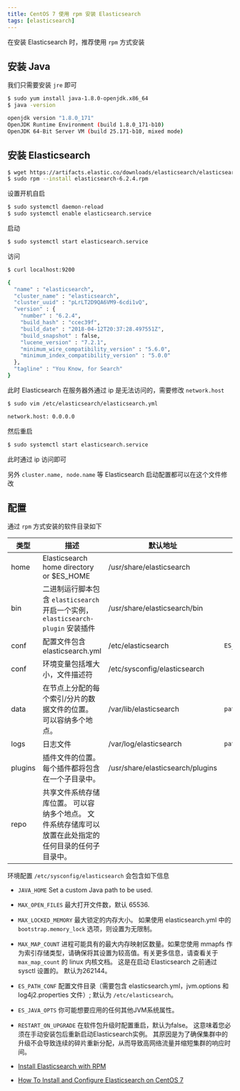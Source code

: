 ```yaml
---
title: CentOS 7 使用 rpm 安装 Elasticsearch
tags: [elasticsearch]
---
```


在安装 Elasticsearch 时，推荐使用 `rpm` 方式安装
<!-- more --><!-- toc -->

## 安装 Java

我们只需要安装 `jre` 即可

```bash
$ sudo yum install java-1.8.0-openjdk.x86_64
$ java -version

openjdk version "1.8.0_171"
OpenJDK Runtime Environment (build 1.8.0_171-b10)
OpenJDK 64-Bit Server VM (build 25.171-b10, mixed mode)
```

## 安装 Elasticsearch

```bash
$ wget https://artifacts.elastic.co/downloads/elasticsearch/elasticsearch-6.2.4.rpm
$ sudo rpm --install elasticsearch-6.2.4.rpm
```

设置开机自启

```bash
$ sudo systemctl daemon-reload
$ sudo systemctl enable elasticsearch.service
```

启动

```bash
$ sudo systemctl start elasticsearch.service
```

访问

```bash
$ curl localhost:9200

{
  "name" : "elasticsearch",
  "cluster_name" : "elasticsearch",
  "cluster_uuid" : "pLrLT2D9QA6VM9-6cdi1vQ",
  "version" : {
    "number" : "6.2.4",
    "build_hash" : "ccec39f",
    "build_date" : "2018-04-12T20:37:28.497551Z",
    "build_snapshot" : false,
    "lucene_version" : "7.2.1",
    "minimum_wire_compatibility_version" : "5.6.0",
    "minimum_index_compatibility_version" : "5.0.0"
  },
  "tagline" : "You Know, for Search"
}
```


此时 Elasticsearch 在服务器外通过 ip 是无法访问的，需要修改 `network.host`

```bash
$ sudo vim /etc/elasticsearch/elasticsearch.yml
```

```bash
network.host: 0.0.0.0
```

然后重启

```bash
$ sudo systemctl start elasticsearch.service
```

此时通过 ip 访问即可

另外 `cluster.name, node.name` 等 Elasticsearch 启动配置都可以在这个文件修改

## 配置

通过 `rpm` 方式安装的软件目录如下

类型    | 描述                                                                                                   | 默认地址                         | 配置
----    | ----                                                                                                   | --------                         | ---
home    | Elasticsearch home directory or $ES_HOME                                                               | /usr/share/elasticsearch         |
bin     | 二进制运行脚本包含 `elasticsearch` 开启一个实例，`elasticsearch-plugin` 安装插件                       | /usr/share/elasticsearch/bin     |
conf    | 配置文件包含 elasticsearch.yml                                                                         | /etc/elasticsearch               | `ES_PATH_CONF`
conf    | 环境变量包括堆大小，文件描述符                                                                         | /etc/sysconfig/elasticsearch     |
data    | 在节点上分配的每个索引/分片的数据文件的位置。 可以容纳多个地点。                                       | /var/lib/elasticsearch           | `path.data`
logs    | 日志文件                                                                                               | /var/log/elasticsearch           | `path.logs`
plugins | 插件文件的位置。每个插件都将包含在一个子目录中。                                                       | /usr/share/elasticsearch/plugins |
repo    | 共享文件系统存储库位置。 可以容纳多个地点。 文件系统存储库可以放置在此处指定的任何目录的任何子目录中。 |                                  |


环境配置 `/etc/sysconfig/elasticsearch` 会包含如下信息

- `JAVA_HOME` Set a custom Java path to be used.

- `MAX_OPEN_FILES` 最大打开文件数，默认 65536.

- `MAX_LOCKED_MEMORY` 最大锁定的内存大小。 如果使用 elasticsearch.yml 中的 `bootstrap.memory_lock` 选项，则设置为无限制。

- `MAX_MAP_COUNT` 进程可能具有的最大内存映射区数量。如果您使用 mmapfs 作为索引存储类型，请确保将其设置为较高值。有关更多信息，请查看关于 `max_map_count` 的 linux 内核文档。 这是在启动 Elasticsearch 之前通过 sysctl 设置的。 默认为262144。

- `ES_PATH_CONF` 配置文件目录（需要包含 elasticsearch.yml，jvm.options 和 log4j2.properties 文件）; 默认为 `/etc/elasticsearch`。

- `ES_JAVA_OPTS` 你可能想要应用的任何其他JVM系统属性。

- `RESTART_ON_UPGRADE` 在软件包升级时配置重启，默认为false。 这意味着您必须在手动安装包后重新启动Elasticsearch实例。 其原因是为了确保集群中的升级不会导致连续的碎片重新分配，从而导致高网络流量并缩短集群的响应时间。



- [Install Elasticsearch with RPM](https://www.elastic.co/guide/en/elasticsearch/reference/current/rpm.html)
- [How To Install and Configure Elasticsearch on CentOS 7](https://www.digitalocean.com/community/tutorials/how-to-install-and-configure-elasticsearch-on-centos-7)
